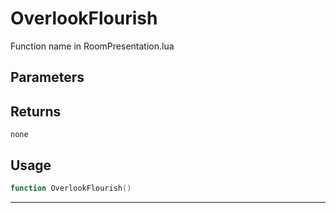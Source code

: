 # OverlookFlourish
Function name in RoomPresentation.lua
## Parameters

## Returns
`none`
## Usage
```lua
function OverlookFlourish()
```
---
